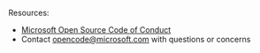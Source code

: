 Resources:

- [Microsoft Open Source Code of Conduct](https://opensource.microsoft.com/codeofconduct/)
- Contact [opencode@microsoft.com](mailto:opencode@microsoft.com) with questions or concerns
